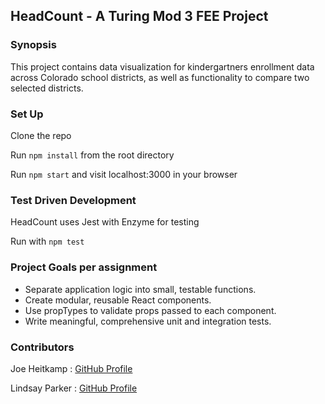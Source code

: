 ## HeadCount - A Turing Mod 3 FEE Project

### Synopsis

This project contains data visualization for kindergartners enrollment data across Colorado school districts, as well as functionality to compare two selected districts.

### Set Up

Clone the repo

Run `npm install` from the root directory

Run `npm start` and visit localhost:3000 in your browser

### Test Driven Development
HeadCount uses Jest with Enzyme for testing

Run with `npm test`


### Project Goals per assignment

* Separate application logic into small, testable functions.
* Create modular, reusable React components.
* Use propTypes to validate props passed to each component.
* Write meaningful, comprehensive unit and integration tests.

### Contributors

Joe Heitkamp : [GitHub Profile](https://github.com/noetic97)

Lindsay Parker : [GitHub Profile](https://github.com/lindsaywparker)
